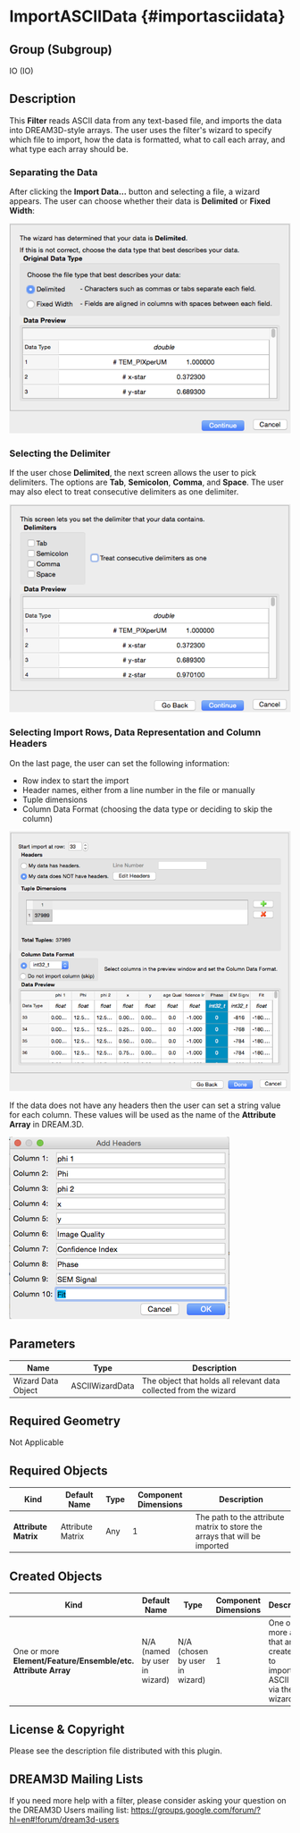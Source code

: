 ImportASCIIData {#importasciidata}
=============

## Group (Subgroup) ##
IO (IO)

## Description ##
This **Filter** reads ASCII data from any text-based file, and imports the data into DREAM3D-style arrays.  The user uses the filter's wizard to specify which file to import, how the data is formatted, what to call each array, and what type each array should be.

### Separating the Data ###

After clicking the **Import Data...** button and selecting a file, a wizard appears.  The user can choose whether their data is **Delimited** or **Fixed Width**:

![Selecting how the data is separated](Import_ASCII_1.png)

### Selecting the Delimiter ###

If the user chose **Delimited**, the next screen allows the user to pick delimiters.  The options are **Tab**, **Semicolon**, **Comma**, and **Space**.  The user may also elect to treat consecutive delimiters as one delimiter.

![Selecting the delimiting character(s)](Import_ASCII_2.png)

### Selecting Import Rows, Data Representation and Column Headers ###

On the last page, the user can set the following information:

+ Row index to start the import
+ Header names, either from a line number in the file or manually
+ Tuple dimensions
+ Column Data Format (choosing the data type or deciding to skip the column)


![Setting Numerical Representations, Column Headers and other information](Import_ASCII_3.png)


If the data does not have any headers then the user can set a string value for each column. These values will be used as the name of the **Attribute Array** in DREAM.3D.

![Setting Names of each Column which will be used as the name of each **Attribute Array** ](Import_ASCII_4.png)

## Parameters ##
| Name | Type | Description |
|------|------|------|
| Wizard Data Object | ASCIIWizardData | The object that holds all relevant data collected from the wizard |

## Required Geometry ##
Not Applicable

## Required Objects ##
| Kind | Default Name | Type | Component Dimensions | Description |
|------|--------------|-------------|---------|-----|
| **Attribute Matrix** | Attribute Matrix | Any | 1 | The path to the attribute matrix to store the arrays that will be imported |

## Created Objects ##
| Kind | Default Name | Type | Component Dimensions | Description |
|------|--------------|-------------|---------|-----|
| One or more **Element/Feature/Ensemble/etc. Attribute Array** | N/A (named by user in wizard) | N/A (chosen by user in wizard) | 1 | One or more arrays that are created due to importing ASCII data via the wizard |

## License & Copyright ##

Please see the description file distributed with this plugin.

## DREAM3D Mailing Lists ##

If you need more help with a filter, please consider asking your question on the DREAM3D Users mailing list:
https://groups.google.com/forum/?hl=en#!forum/dream3d-users